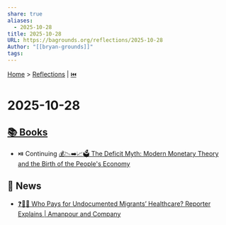```yaml
---
share: true
aliases:
  - 2025-10-28
title: 2025-10-28
URL: https://bagrounds.org/reflections/2025-10-28
Author: "[[bryan-grounds]]"
tags:
---
```

[Home](../index.md) > [Reflections](./index.md) | [⏮️](./2025-10-27.md)  
# 2025-10-28  
## [📚 Books](../books/index.md)  
- ⏯️ Continuing [💰📉➡️📈🗳️ The Deficit Myth: Modern Monetary Theory and the Birth of the People's Economy](../books/the-deficit-myth.md)  
  
## 📰 News  
- [❓🏥🛂 Who Pays for Undocumented Migrants’ Healthcare? Reporter Explains | Amanpour and Company](../videos/who-pays-for-undocumented-migrants-healthcare-reporter-explains-amanpour-and-company.md)